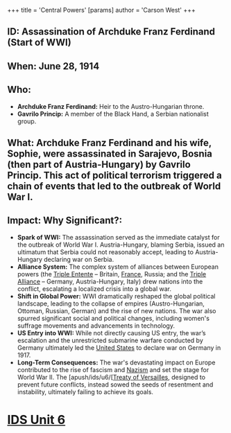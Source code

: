 +++
 title = 'Central Powers'
[params]
	author = 'Carson West'
+++
## ID: Assassination of Archduke Franz Ferdinand (Start of WWI)

## When: June 28, 1914

## Who:
* **Archduke Franz Ferdinand:** Heir to the Austro-Hungarian throne.
* **Gavrilo Princip:**  A member of the Black Hand, a Serbian nationalist group.

## What: Archduke Franz Ferdinand and his wife, Sophie, were assassinated in Sarajevo, Bosnia (then part of Austria-Hungary) by Gavrilo Princip. This act of political terrorism triggered a chain of events that led to the outbreak of World War I.

## Impact: Why Significant?:
* **Spark of WWI:** The assassination served as the immediate catalyst for the outbreak of World War I. Austria-Hungary, blaming Serbia, issued an ultimatum that Serbia could not reasonably accept, leading to Austria-Hungary declaring war on Serbia.
* **Alliance System:** The complex system of alliances between European powers (the [Triple Entente](./../triple-entente/) – Britain, [France](./../france/), Russia; and the [Triple Alliance](./../triple-alliance/) – Germany, Austria-Hungary, Italy) drew nations into the conflict, escalating a localized crisis into a global war.
* **Shift in Global Power:** WWI dramatically reshaped the global political landscape, leading to the collapse of empires (Austro-Hungarian, Ottoman, Russian, German) and the rise of new nations.  The war also spurred significant social and political changes, including women's suffrage movements and advancements in technology.
* **US Entry into WWI:** While not directly causing US entry, the war’s escalation and the unrestricted submarine warfare conducted by Germany ultimately led the [United States](./../united-states/) to declare war on Germany in 1917.
* **Long-Term Consequences:** The war's devastating impact on Europe contributed to the rise of fascism and [Nazism](./../nazism/) and set the stage for World War II.  The [apush/ids/u6/[[Treaty of Versailles](./../apush/ids/u6/[[treaty-of-versailles/), designed to prevent future conflicts, instead sowed the seeds of resentment and instability, ultimately failing to achieve its goals.

# [IDS Unit 6](./../ids-unit-6/)